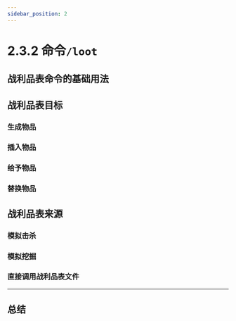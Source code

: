 ```yaml
---
sidebar_position: 2
---
```


# 2.3.2 命令`/loot`

## 战利品表命令的基础用法

## 战利品表目标

### 生成物品

### 插入物品

### 给予物品

### 替换物品

## 战利品表来源

### 模拟击杀

### 模拟挖掘

### 直接调用战利品表文件

---

## 总结
